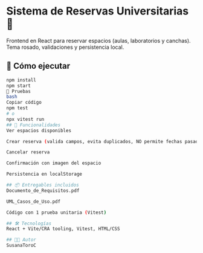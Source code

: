 ﻿# Sistema de Reservas Universitarias 💖

Frontend en React para reservar espacios (aulas, laboratorios y canchas).  
Tema rosado, validaciones y persistencia local.

## 🚀 Cómo ejecutar
```bash
npm install
npm start
🧪 Pruebas
bash
Copiar código
npm test
# o
npx vitest run
## 🧩 Funcionalidades
Ver espacios disponibles

Crear reserva (valida campos, evita duplicados, NO permite fechas pasadas)

Cancelar reserva

Confirmación con imagen del espacio

Persistencia en localStorage

## 📦 Entregables incluidos
Documento_de_Requisitos.pdf

UML_Casos_de_Uso.pdf

Código con 1 prueba unitaria (Vitest)

## 🛠️ Tecnologías
React + Vite/CRA tooling, Vitest, HTML/CSS

## 👩‍🎓 Autor
SusanaToroC
